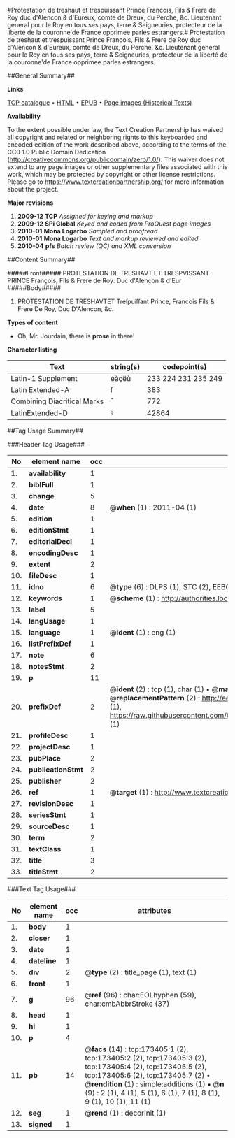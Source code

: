 #Protestation de treshaut et trespuissant Prince Francois, Fils & Frere de Roy duc d'Alencon & d'Eureux, comte de Dreux, du Perche, &c. Lieutenant general pour le Roy en tous ses pays, terre & Seigneuries, protecteur de la liberté de la couronne'de France opprimee parles estrangers.#
Protestation de treshaut et trespuissant Prince Francois, Fils & Frere de Roy duc d'Alencon & d'Eureux, comte de Dreux, du Perche, &c. Lieutenant general pour le Roy en tous ses pays, terre & Seigneuries, protecteur de la liberté de la couronne'de France opprimee parles estrangers.

##General Summary##

**Links**

[TCP catalogue](http://www.ota.ox.ac.uk/tcp/)  • 
[HTML](http://tei.it.ox.ac.uk/tcp/Texts-HTML/free/A72/A72088.html)  • 
[EPUB](http://tei.it.ox.ac.uk/tcp/Texts-EPUB/free/A72/A72088.epub) • 
[Page images (Historical Texts)](https://historicaltexts.jisc.ac.uk/eebo-99900505e)

**Availability**

To the extent possible under law, the Text Creation Partnership has waived all copyright and related or neighboring rights to this keyboarded and encoded edition of the work described above, according to the terms of the CC0 1.0 Public Domain Dedication (http://creativecommons.org/publicdomain/zero/1.0/). This waiver does not extend to any page images or other supplementary files associated with this work, which may be protected by copyright or other license restrictions. Please go to https://www.textcreationpartnership.org/ for more information about the project.

**Major revisions**

1. __2009-12__ __TCP__ *Assigned for keying and markup*
1. __2009-12__ __SPi Global__ *Keyed and coded from ProQuest page images*
1. __2010-01__ __Mona Logarbo__ *Sampled and proofread*
1. __2010-01__ __Mona Logarbo__ *Text and markup reviewed and edited*
1. __2010-04__ __pfs__ *Batch review (QC) and XML conversion*

##Content Summary##

#####Front#####
PROTESTATION DE TRESHAVT ET TRESPVISSANT PRINCE François, Fils & Frere de Roy: Duc d'Alençon & d'Eur
#####Body#####

1. PROTESTATION DE TRESHAVTET Treſpuiſſant Prince, Francois Fils & Frere De Roy, Duc D'Alencon, &c.

**Types of content**

  * Oh, Mr. Jourdain, there is **prose** in there!

**Character listing**


|Text|string(s)|codepoint(s)|
|---|---|---|
|Latin-1 Supplement|éàçëù|233 224 231 235 249|
|Latin Extended-A|ſ|383|
|Combining             Diacritical Marks|̄|772|
|LatinExtended-D|ꝰ|42864|

##Tag Usage Summary##

###Header Tag Usage###

|No|element name|occ|attributes|
|---|---|---|---|
|1.|__availability__|1||
|2.|__biblFull__|1||
|3.|__change__|5||
|4.|__date__|8| @__when__ (1) : 2011-04 (1)|
|5.|__edition__|1||
|6.|__editionStmt__|1||
|7.|__editorialDecl__|1||
|8.|__encodingDesc__|1||
|9.|__extent__|2||
|10.|__fileDesc__|1||
|11.|__idno__|6| @__type__ (6) : DLPS (1), STC (2), EEBO-CITATION (1), PROQUEST (1), VID (1)|
|12.|__keywords__|1| @__scheme__ (1) : http://authorities.loc.gov/ (1)|
|13.|__label__|5||
|14.|__langUsage__|1||
|15.|__language__|1| @__ident__ (1) : eng (1)|
|16.|__listPrefixDef__|1||
|17.|__note__|6||
|18.|__notesStmt__|2||
|19.|__p__|11||
|20.|__prefixDef__|2| @__ident__ (2) : tcp (1), char (1)  •  @__matchPattern__ (2) : ([0-9\-]+):([0-9IVX]+) (1), (.+) (1)  •  @__replacementPattern__ (2) : http://eebo.chadwyck.com/downloadtiff?vid=$1&page=$2 (1), https://raw.githubusercontent.com/textcreationpartnership/Texts/master/tcpchars.xml#$1 (1)|
|21.|__profileDesc__|1||
|22.|__projectDesc__|1||
|23.|__pubPlace__|2||
|24.|__publicationStmt__|2||
|25.|__publisher__|2||
|26.|__ref__|1| @__target__ (1) : http://www.textcreationpartnership.org/docs/. (1)|
|27.|__revisionDesc__|1||
|28.|__seriesStmt__|1||
|29.|__sourceDesc__|1||
|30.|__term__|2||
|31.|__textClass__|1||
|32.|__title__|3||
|33.|__titleStmt__|2||


###Text Tag Usage###

|No|element name|occ|attributes|
|---|---|---|---|
|1.|__body__|1||
|2.|__closer__|1||
|3.|__date__|1||
|4.|__dateline__|1||
|5.|__div__|2| @__type__ (2) : title_page (1), text (1)|
|6.|__front__|1||
|7.|__g__|96| @__ref__ (96) : char:EOLhyphen (59), char:cmbAbbrStroke (37)|
|8.|__head__|1||
|9.|__hi__|1||
|10.|__p__|4||
|11.|__pb__|14| @__facs__ (14) : tcp:173405:1 (2), tcp:173405:2 (2), tcp:173405:3 (2), tcp:173405:4 (2), tcp:173405:5 (2), tcp:173405:6 (2), tcp:173405:7 (2)  •  @__rendition__ (1) : simple:additions (1)  •  @__n__ (9) : 2 (1), 4 (1), 5 (1), 6 (1), 7 (1), 8 (1), 9 (1), 10 (1), 11 (1)|
|12.|__seg__|1| @__rend__ (1) : decorInit (1)|
|13.|__signed__|1||
